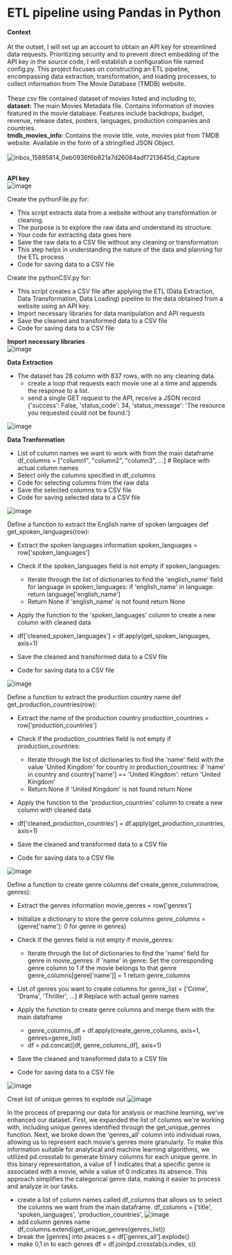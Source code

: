 # ETL pipeline using Pandas in Python

<b>Context</b><br><br>
At the outset, I will set up an account to obtain an API key for streamlined data requests. Prioritizing security and to prevent direct embedding of the API key in the source code, I will establish a configuration file named config.py. This project focuses on constructing an ETL pipeline, encompassing data extraction, transformation, and loading processes, to collect information from The Movie Database (TMDB) website.
<br><br>
These csv file contained dataset of movies listed and including to, <br>
<b>dataset:</b> The main Movies Metadata file. Contains information of movies featured in the movie database. Features include backdrops, budget, revenue, release dates, posters, languages, production companies and countries.<br>
<b>tmdb_movies_info:</b> Contains the movie title, vote, movies plot from TMDB website. Available in the form of a stringified JSON Object.
<br><br>
![inbox_15885814_0eb0936f6b821a7d26084adf7213645d_Capture](https://github.com/Kanangnut/ETL-pipeline-using-Pandas-in-Python/assets/130201193/ccdf51a9-b89d-4a92-8a8d-7d51706eb2dc)
<br><br>

<b>API key</b><br>
![image](https://github.com/Kanangnut/ETL-pipeline-using-Pandas-in-Python/assets/130201193/8bcff468-0d7c-4680-b9a9-35f10dc72b49)

Create the pythonFile.py for:
 - This script extracts data from a website without any transformation or cleaning.
 - The purpose is to explore the raw data and understand its structure.
 - Your code for extracting data goes here
 - Save the raw data to a CSV file without any cleaning or transformation
 - This step helps in understanding the nature of the data and planning for the ETL process
 - Code for saving data to a CSV file

Create the pythonCSV.py for:
 - This script creates a CSV file after applying the ETL (Data Extraction, Data Transformation, Data Loading) pipeline to the data obtained from a website using an API key.
 - Import necessary libraries for data manipulation and API requests
 - Save the cleaned and transformed data to a CSV file
 - Code for saving data to a CSV file

<b>Import necessary libraries</b><br>
![image](https://github.com/Kanangnut/ETL-pipeline-using-Pandas-in-Python/assets/130201193/e65568dd-b7fc-4ebb-93b8-7822bda4b8a6)

<b>Data Extraction</b></br>
 - The dataset has 28 column with 837 rows, with no any cleaning data.
   - create a loop that requests each movie one at a time and appends the response to a list.
   - send a single GET request to the API, receive a JSON record
{'success': False, 'status_code': 34, 'status_message': 'The resource you requested could not be found.'}

![image](https://github.com/Kanangnut/ETL-pipeline-using-Pandas-in-Python/assets/130201193/a7cf7e76-b5d7-40e1-84c5-4257c360116a)

<b>Data Tranformation</b><br>
 - List of column names we want to work with from the main dataframe df_columns = ["column1", "column2", "column3", ...] # Replace with actual column names
 - Select only the columns specified in df_columns
 - Code for selecting columns from the raw data
 - Save the selected columns to a CSV file
 - Code for saving selected data to a CSV file

![image](https://github.com/Kanangnut/ETL-pipeline-using-Pandas-in-Python/assets/130201193/e875affb-ce04-4c3b-bfcf-1322aad6225a)

Define a function to extract the English name of spoken languages def get_spoken_languages(row):
 - Extract the spoken languages information spoken_languages = row['spoken_languages']
 - Check if the spoken_languages field is not empty if spoken_languages:

    - Iterate through the list of dictionaries to find the 'english_name' field for language in spoken_languages: if 'english_name' in language:
        return language['english_name']
    - Return None if 'english_name' is not found return None

 - Apply the function to the 'spoken_languages' column to create a new column with cleaned data
 - df['cleaned_spoken_languages'] = df.apply(get_spoken_languages, axis=1)
 - Save the cleaned and transformed data to a CSV file
 - Code for saving data to a CSV file

![image](https://github.com/Kanangnut/ETL-pipeline-using-Pandas-in-Python/assets/130201193/b806f6a5-aaaf-4ad1-a737-964b039992bd)

Define a function to extract the production country name def get_production_countries(row):
 - Extract the name of the production country production_countries = row['production_countries']
 - Check if the production_countries field is not empty if production_countries:
   
    - Iterate through the list of dictionaries to find the 'name' field with the value 'United Kingdom' for country in production_countries: if 'name' in country and country['name'] == 'United Kingdom':
        return 'United Kingdom'
    - Return None if 'United Kingdom' is not found return None

- Apply the function to the 'production_countries' column to create a new column with cleaned data
- df['cleaned_production_countries'] = df.apply(get_production_countries, axis=1)
- Save the cleaned and transformed data to a CSV file
- Code for saving data to a CSV file
  
![image](https://github.com/Kanangnut/ETL-pipeline-using-Pandas-in-Python/assets/130201193/bb4cc990-9e9d-48a0-b1e8-c0ba30f6dad2)

Define a function to create genre columns def create_genre_columns(row, genres):
 - Extract the genres information movie_genres = row['genres']
 - Initialize a dictionary to store the genre columns genre_columns = {genre['name']: 0 for genre in genres}
 - Check if the genres field is not empty if movie_genres:
   - Iterate through the list of dictionaries to find the 'name' field for genre in movie_genres: if 'name' in genre:
       Set the corresponding genre column to 1 if the movie belongs to that genre
     genre_columns[genre['name']] = 1
   return genre_columns

- List of genres you want to create columns for genre_list = ['Crime', 'Drama', 'Thriller', ...] # Replace with actual genre names
- Apply the function to create genre columns and merge them with the main dataframe
  - genre_columns_df = df.apply(create_genre_columns, axis=1, genres=genre_list)
  - df = pd.concat([df, genre_columns_df], axis=1)
- Save the cleaned and transformed data to a CSV file
- Code for saving data to a CSV file

![image](https://github.com/Kanangnut/ETL-pipeline-using-Pandas-in-Python/assets/130201193/6b06df68-ebb3-4e78-a56c-43f10869f661)

Creat list of unique genres to explode out
![image](https://github.com/Kanangnut/ETL-pipeline-using-Pandas-in-Python/assets/130201193/1d018101-4e75-49c9-8127-9b4658697695)

In the process of preparing our data for analysis or machine learning, we've enhanced our dataset. First, we expanded the list of columns we're working with, including unique genres identified through the get_unique_genres function. Next, we broke down the 'genres_all' column into individual rows, allowing us to represent each movie's genres more granularly. To make this information suitable for analytical and machine learning algorithms, we utilized pd.crosstab to generate binary columns for each unique genre. In this binary representation, a value of 1 indicates that a specific genre is associated with a movie, while a value of 0 indicates its absence. This approach simplifies the categorical genre data, making it easier to process and analyze in our tasks.

 - create a list of column names called df_columns that allows us to select the columns we want from the main dataframe. df_columns = ['title', 'spoken_languages', 'production_countries',
![image](https://github.com/Kanangnut/ETL-pipeline-using-Pandas-in-Python/assets/130201193/f645dd58-d17a-4b23-912d-26cf44b46d6f)
 - add column genres name df_columns.extend(get_unique_genres(genres_list))
 - break the [genres] into peaces s = df['genres_all'].explode()
 - make 0,1 in to each genres df = df.join(pd.crosstab(s.index, s))








